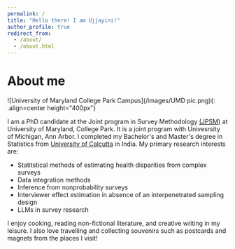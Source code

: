 ```yaml
---
permalink: /
title: "Hello there! I am Ujjayini!"
author_profile: true
redirect_from: 
  - /about/
  - /about.html
---
```



**About me**
===========
![University of Maryland College Park Campus](/images/UMD pic.png){: .align=center height="400px"}

I am a PhD candidate at the Joint program in Survey Methodology [(JPSM)](https://jpsm.umd.edu/) at University of Maryland, College Park. It is a joint program with Univesrsity of Michigan, Ann Arbor. I completed my Bachelor's and Master's degree in Statistics from [University of Calcutta](https://www.caluniv.ac.in/academic/Statistics.html) in India. My primary research interests are:
- Statitstical methods of estimating health disparities from complex surveys
- Data integration methods
- Inference from nonprobability surveys
- Interviewer effect estimation in absence of an interpenetrated sampling design
- LLMs in survey research

I enjoy cooking, reading non-fictional literature, and creative writing in my leisure. I also love travelling and collecting souvenirs such as postcards and magnets from the places I visit!


